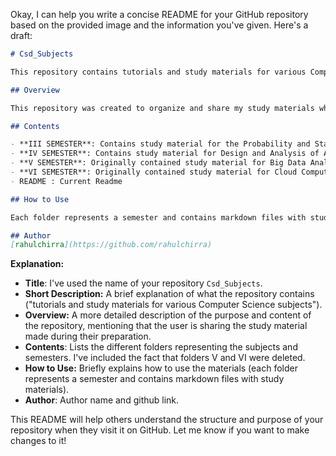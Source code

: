 Okay, I can help you write a concise README for your GitHub repository based on the provided image and the information you've given. Here's a draft:

```markdown
# Csd_Subjects

This repository contains tutorials and study materials for various Computer Science subjects.

## Overview

This repository was created to organize and share my study materials while preparing for my Computer Science subjects. It includes tutorials covering various topics across different semesters. 

## Contents

- **III SEMESTER**: Contains study material for the Probability and Statistics subject.
- **IV SEMESTER**: Contains study material for Design and Analysis of Algorithms (DAA).
- **V SEMESTER**: Originally contained study material for Big Data Analytics, now deleted
- **VI SEMESTER**: Originally contained study material for Cloud Computing, now deleted
- README : Current Readme

## How to Use

Each folder represents a semester and contains markdown files with study materials. The content includes tutorials with references to external resources.

## Author
[rahulchirra](https://github.com/rahulchirra)
```
**Explanation:**

*   **Title**:  I've used the name of your repository `Csd_Subjects`.
*   **Short Description:** A brief explanation of what the repository contains ("tutorials and study materials for various Computer Science subjects").
*   **Overview:** A more detailed description of the purpose and content of the repository, mentioning that the user is sharing the study material made during their preparation.
*   **Contents**: Lists the different folders representing the subjects and semesters.  I've included the fact that folders V and VI were deleted.
*   **How to Use:** Briefly explains how to use the materials (each folder represents a semester and contains markdown files with study materials).
* **Author**: Author name and github link.

This README will help others understand the structure and purpose of your repository when they visit it on GitHub. Let me know if you want to make changes to it!
